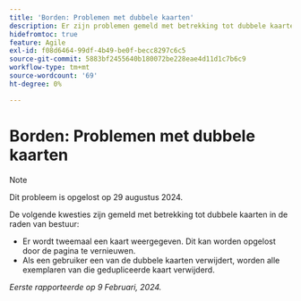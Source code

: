 ```yaml
---
title: 'Borden: Problemen met dubbele kaarten'
description: Er zijn problemen gemeld met betrekking tot dubbele kaarten in de raden van bestuur.
hidefromtoc: true
feature: Agile
exl-id: f08d6464-99df-4b49-be0f-becc8297c6c5
source-git-commit: 5883bf2455640b180072be228eae4d11d1c7b6c9
workflow-type: tm+mt
source-wordcount: '69'
ht-degree: 0%

---
```


# Borden: Problemen met dubbele kaarten

>[!NOTE]
>
>Dit probleem is opgelost op 29 augustus 2024.


De volgende kwesties zijn gemeld met betrekking tot dubbele kaarten in de raden van bestuur:

* Er wordt tweemaal een kaart weergegeven. Dit kan worden opgelost door de pagina te vernieuwen.
* Als een gebruiker een van de dubbele kaarten verwijdert, worden alle exemplaren van die gedupliceerde kaart verwijderd.

_Eerste rapporteerde op 9 Februari, 2024._
